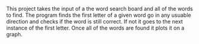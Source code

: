 This project takes the input of a the word search board and all of the words to find. 
The program finds the first letter of a given word go in any usuable direction and checks if the word is still correct. If not it goes to the next instance of the first letter.
Once all of the words are found it plots it on a graph.
